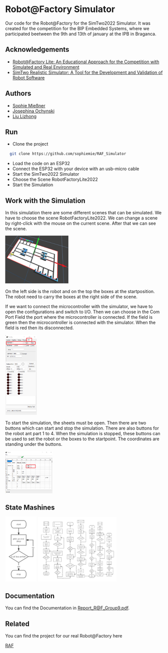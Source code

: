 # Robot@Factory Simulator
Our code for the Robot@Factory for the SimTwo2022 Simulator. It was created for the competition for the BIP Embedded Systems, where we participated beetween the 9th and 13th of january at the IPB in Braganca.

## Acknowledgements

 - [Robot@Factory Lite: An Educational Approach for the Competition with Simulated and Real Environment](https://core.ac.uk/reader/323508990)
 - [SimTwo Realistic Simulator: A Tool for the Development and Validation of Robot Software](https://www.academia.edu/80708613/SimTwo_Realistic_Simulator_A_Tool_for_the_Development_and_Validation_of_Robot_Software)

## Authors

- [Sophie Mießner](https://www.github.com/sophiemie)
- [Josephina Ochynski](https://www.github.com/josy12345)
- [Liu Lizhong](https://www.github.com/llzlby)

## Run

- Clone the project

```bash
  git clone https://github.com/sophiemie/RAF_Simulator
```
- Load the code on an ESP32
- Connect the ESP32 with your device with an usb-micro cable
- Start the SimTwo2022 Simulator
- Choose the Scene RobotFactoryLite2022
- Start the Simulation

## Work with the Simulation
In this simulation there are some different scenes that can be simulated. We have to choose the scene RobotFactoryLite2022.  We can change a scene by right-click with the mouse on the current scene. After that we can see the scene. 

<img src="/Simulator/Scene.png" width="40%" height="40%">

On the left side is the robot and on the top the boxes at the startposition. The robot need to carry the boxes at the right side of the scene.

If we want to connect the microcontroller with the simulator, we have to open the configurations and switch to I/O. Then we can choose in the Com Port Field the port where the microcontroller is connected. If the field is green then the microcontroller is connected with the simulator. When the field is red then its disconnected. 

<img src="/Simulator/config.png" width="20%" height="20%">

To start the simulation, the sheets must be open. Then there are two buttons which can start and stop the simulation. There are also buttons for the robot ant part 1 to 4. When the simulation is stopped, these buttons can be used to set the robot or the boxes to the startpoint. The coordinates are standing under the buttons.

<img src="/Simulator/sheet.png" width="30%" height="30%">

## State Mashines
<img src="/States/main.png" width="20%" height="20%">
<img src="/States/state_machines.png" width="50%" height="50%">

## Documentation

You can find the Documentation in Report_R@F_Group9.pdf.

## Related

You can find the project for our real Robot@Factory here

[RAF](https://github.com/sophiemie/RAF)
